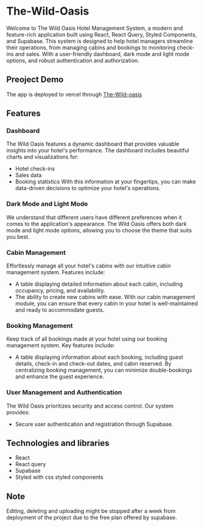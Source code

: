 # The-Wild-Oasis
Welcome to The Wild Oasis Hotel Management System, a modern and feature-rich application built using React, React Query, Styled Components, and Supabase. This system is designed to help hotel managers streamline their operations, from managing cabins and bookings to monitoring check-ins and sales. With a user-friendly dashboard, dark mode and light mode options, and robust authentication and authorization.

## Preoject Demo
The app is deployed to vercel through [The-Wild-oasis](https://wild-oasis-mourad.vercel.app/)

## Features
### Dashboard
The Wild Oasis features a dynamic dashboard that provides valuable insights into your hotel's performance. The dashboard includes beautiful charts and visualizations for:

* Hotel check-ins
* Sales data
* Booking statistics
With this information at your fingertips, you can make data-driven decisions to optimize your hotel's operations.

### Dark Mode and Light Mode
We understand that different users have different preferences when it comes to the application's appearance. The Wild Oasis offers both dark mode and light mode options, allowing you to choose the theme that suits you best.

### Cabin Management
Effortlessly manage all your hotel's cabins with our intuitive cabin management system. Features include:

* A table displaying detailed information about each cabin, including occupancy, pricing, and availability.
* The ability to create new cabins with ease.
With our cabin management module, you can ensure that every cabin in your hotel is well-maintained and ready to accommodate guests.

### Booking Management
Keep track of all bookings made at your hotel using our booking management system. Key features include:

* A table displaying information about each booking, including guest details, check-in and check-out dates, and cabin reserved.
By centralizing booking management, you can minimize double-bookings and enhance the guest experience.

### User Management and Authentication
The Wild Oasis prioritizes security and access control. Our system provides:
* Secure user authentication and registration through Supabase.

## Technologies and libraries
* React
* React query
* Supabase
* Styled with css styled components

## Note
Editing, deleting and uploading might be stopped after a week from deployment of the project due to the free plan offered by supabase.  
